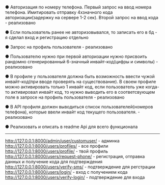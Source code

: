 ●
Авторизация по номеру телефона. Первый запрос на ввод номера
телефона. Имитировать отправку 4хзначного кода авторизации(задержку
на сервере 1-2 сек). Второй запрос на ввод кода - реализовано 

●
Если пользователь ранее не авторизовывался, то записать его в бд - я сделал вход и регистрацию отдельно

●
Запрос на профиль пользователя - реализовано 

●
Пользователю нужно при первой авторизации нужно присвоить
рандомно сгенерированный 6-значный инвайт-код(цифры и символы) - реализовано 

●
В профиле у пользователя должна быть возможность ввести чужой
инвайт-код(при вводе проверять на существование). В своем профиле
можно активировать только 1 инвайт код, если пользователь уже когда-
то активировал инвайт код, то нужно выводить его в соответсвующем
поле в запросе на профиль пользователя - реализовано 

●
В API профиля должен выводиться список пользователей(номеров
телефона), которые ввели инвайт код текущего пользователя. - реализовано 

●
Реализовать и описать в readme Api для всего функционала

<hr>

http://127.0.0.1:8000/admin/user/customuser/ - админка
http://127.0.0.1:8000/users/profiles/ - все профили
http://127.0.0.1:8000/users/profile/ - твой профиль
http://127.0.0.1:8000/users/request-phone/ - регистрация, отправка данных и получение кода для подтверждения 
http://127.0.0.1:8000/users/verify-sms/ - подтверждение для регстрации
http://127.0.0.1:8000/users/login/ - вход с получением кода
http://127.0.0.1:8000/users/verify-login/ - подтверждение для входа
